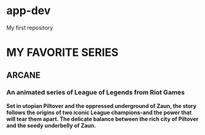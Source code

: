 # app-dev
My first repository 
# MY FAVORITE SERIES
## ARCANE
### An animated series of League of Legends from Riot Games
**Set in utopian Piltover and the oppressed underground of Zaun, the story follows the origins of two iconic League champions-and the power that will tear them apart. The delicate balance between the rich city of Piltover and the seedy underbelly of Zaun.**
